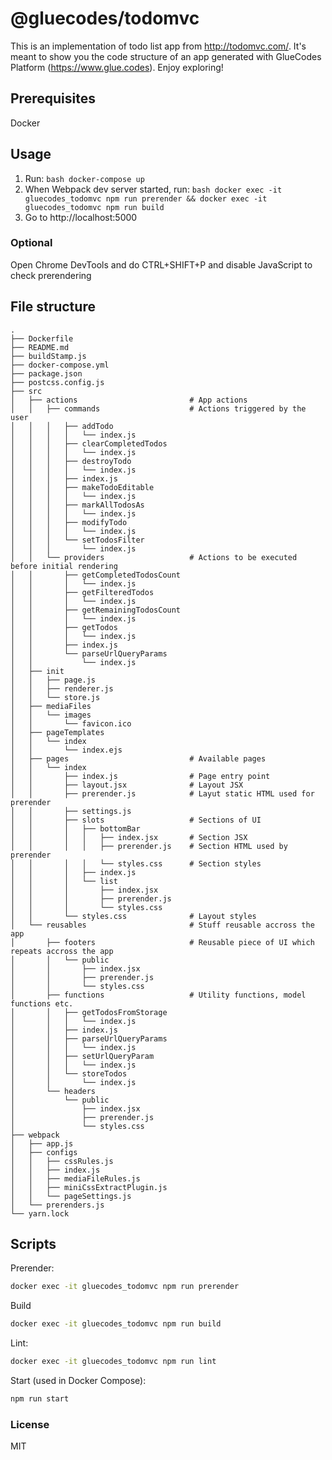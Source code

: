# @gluecodes/todomvc

This is an implementation of todo list app from http://todomvc.com/. It's meant to show you the code structure of an app generated with GlueCodes Platform (https://www.glue.codes). Enjoy exploring!

## Prerequisites

Docker

## Usage

1. Run: ```bash docker-compose up ```
2. When Webpack dev server started, run: ```bash docker exec -it gluecodes_todomvc npm run prerender && docker exec -it gluecodes_todomvc npm run build  ```
3. Go to http://localhost:5000

### Optional

Open Chrome DevTools and do CTRL+SHIFT+P and disable JavaScript to check prerendering

## File structure

```
.
├── Dockerfile
├── README.md
├── buildStamp.js
├── docker-compose.yml
├── package.json
├── postcss.config.js
├── src
│   ├── actions                         # App actions
│   │   ├── commands                    # Actions triggered by the user
│   │   │   ├── addTodo
│   │   │   │   └── index.js
│   │   │   ├── clearCompletedTodos
│   │   │   │   └── index.js
│   │   │   ├── destroyTodo
│   │   │   │   └── index.js
│   │   │   ├── index.js
│   │   │   ├── makeTodoEditable
│   │   │   │   └── index.js
│   │   │   ├── markAllTodosAs
│   │   │   │   └── index.js
│   │   │   ├── modifyTodo
│   │   │   │   └── index.js
│   │   │   └── setTodosFilter
│   │   │       └── index.js
│   │   └── providers                   # Actions to be executed before initial rendering
│   │       ├── getCompletedTodosCount
│   │       │   └── index.js
│   │       ├── getFilteredTodos
│   │       │   └── index.js
│   │       ├── getRemainingTodosCount
│   │       │   └── index.js
│   │       ├── getTodos
│   │       │   └── index.js
│   │       ├── index.js
│   │       └── parseUrlQueryParams
│   │           └── index.js
│   ├── init
│   │   ├── page.js
│   │   ├── renderer.js
│   │   └── store.js
│   ├── mediaFiles
│   │   └── images
│   │       └── favicon.ico
│   ├── pageTemplates
│   │   └── index
│   │       └── index.ejs
│   ├── pages                           # Available pages
│   │   └── index
│   │       ├── index.js                # Page entry point
│   │       ├── layout.jsx              # Layout JSX
│   │       ├── prerender.js            # Layut static HTML used for prerender
│   │       ├── settings.js
│   │       ├── slots                   # Sections of UI
│   │       │   ├── bottomBar
│   │       │   │   ├── index.jsx       # Section JSX
│   │       │   │   ├── prerender.js    # Section HTML used by prerender
│   │       │   │   └── styles.css      # Section styles
│   │       │   ├── index.js
│   │       │   └── list
│   │       │       ├── index.jsx
│   │       │       ├── prerender.js
│   │       │       └── styles.css
│   │       └── styles.css              # Layout styles
│   └── reusables                       # Stuff reusable accross the app
│       ├── footers                     # Reusable piece of UI which repeats accross the app
│       │   └── public
│       │       ├── index.jsx
│       │       ├── prerender.js
│       │       └── styles.css
│       ├── functions                   # Utility functions, model functions etc.
│       │   ├── getTodosFromStorage
│       │   │   └── index.js
│       │   ├── index.js
│       │   ├── parseUrlQueryParams
│       │   │   └── index.js
│       │   ├── setUrlQueryParam
│       │   │   └── index.js
│       │   └── storeTodos
│       │       └── index.js
│       └── headers
│           └── public
│               ├── index.jsx
│               ├── prerender.js
│               └── styles.css
├── webpack
│   ├── app.js
│   ├── configs
│   │   ├── cssRules.js
│   │   ├── index.js
│   │   ├── mediaFileRules.js
│   │   ├── miniCssExtractPlugin.js
│   │   └── pageSettings.js
│   └── prerenders.js
└── yarn.lock
```

## Scripts

Prerender:
```bash 
docker exec -it gluecodes_todomvc npm run prerender 
```

Build
```bash 
docker exec -it gluecodes_todomvc npm run build
 ```

Lint:
```bash  
docker exec -it gluecodes_todomvc npm run lint
```

Start (used in Docker Compose):
```bash  
npm run start
```

### License

MIT
